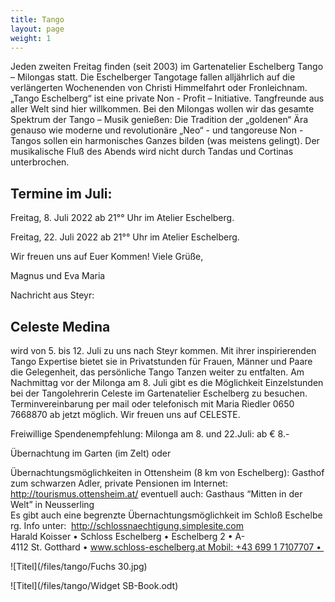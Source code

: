 ```yaml
---
title: Tango
layout: page
weight: 1
---
```


Jeden zweiten Freitag finden (seit 2003) im Gartenatelier Eschelberg Tango – Milongas statt. Die Eschelberger Tangotage fallen alljährlich auf die verlängerten Wochenenden von Christi Himmelfahrt oder Fronleichnam.  
„Tango Eschelberg“ ist eine private Non - Profit – Initiative. Tangfreunde aus aller Welt sind hier willkommen.
Bei den Milongas wollen wir das gesamte Spektrum der Tango – Musik genießen: Die Tradition der „goldenen“ Ära genauso wie moderne und revolutionäre „Neo“ - und tangoreuse Non -Tangos sollen ein harmonisches Ganzes bilden (was meistens gelingt).
Der musikalische Fluß des Abends wird nicht durch Tandas und Cortinas unterbrochen.

## Termine im Juli:

Freitag,  8. Juli 2022  ab 21°° Uhr im Atelier Eschelberg.

Freitag,  22. Juli 2022  ab 21°° Uhr im Atelier Eschelberg.

Wir freuen uns auf Euer Kommen! Viele Grüße,

Magnus und Eva Maria




Nachricht aus Steyr:
## Celeste Medina 
wird von 5. bis 12. Juli zu uns nach Steyr kommen. Mit ihrer inspirierenden Tango Expertise bietet sie in Privatstunden für Frauen, Männer und Paare die Gelegenheit, das persönliche Tango Tanzen weiter zu entfalten.
Am Nachmittag vor der Milonga am 8. Juli gibt es die Möglichkeit Einzelstunden bei der Tangolehrerin Celeste im Gartenatelier Eschelberg zu besuchen.
Terminvereinbarung per mail oder telefonisch mit Maria Riedler 0650 7668870 ab jetzt möglich.
Wir freuen uns auf CELESTE.


Freiwillige Spendenempfehlung: Milonga am 8. und 22.Juli: ab € 8.-

Übernachtung im Garten (im Zelt) oder

Übernachtungsmöglichkeiten in 
Ottensheim (8 km von Eschelberg): Gasthof zum schwarzen Adler, private Pensionen im Internet: http://tourismus.ottensheim.at/ eventuell auch: Gasthaus “Mitten in der Welt” in Neusserling
Es gibt auch eine begrenzte Übernachtungsmöglichkeit im Schloß Eschelberg.
Info unter: 
http://schlossnaechtigung.simplesite.com
Harald Koisser • Schloss Eschelberg • Eschelberg 2 • A-4112 St. Gotthard • www.schloss-eschelberg.at Mobil: +43 699 1 7107707 • 





![Titel](/files/tango/Fuchs 30.jpg)


![Titel](/files/tango/Widget SB-Book.odt)
